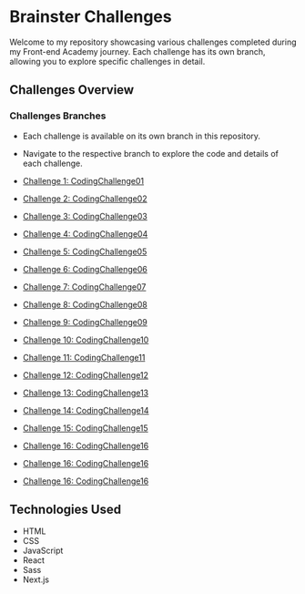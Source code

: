 # Brainster Challenges

Welcome to my repository showcasing various challenges completed during my Front-end Academy journey. Each challenge has its own branch, allowing you to explore specific challenges in detail.

## Challenges Overview

### Challenges Branches

- Each challenge is available on its own branch in this repository.
- Navigate to the respective branch to explore the code and details of each challenge.

- [Challenge 1: CodingChallenge01](https://github.com/Shkurtevski/CodingChallenges/tree/CodingChallenge01)
- [Challenge 2: CodingChallenge02](https://github.com/Shkurtevski/CodingChallenges/tree/CodingChallenge02)
- [Challenge 3: CodingChallenge03](https://github.com/Shkurtevski/CodingChallenges/tree/CodingChallenge03)
- [Challenge 4: CodingChallenge04](https://github.com/Shkurtevski/CodingChallenges/tree/CodingChallenge04)
- [Challenge 5: CodingChallenge05](https://github.com/Shkurtevski/CodingChallenges/tree/CodingChallenge05)
- [Challenge 6: CodingChallenge06](https://github.com/Shkurtevski/CodingChallenges/tree/CodingChallenge06)
- [Challenge 7: CodingChallenge07](https://github.com/Shkurtevski/CodingChallenges/tree/CodingChallenge07)
- [Challenge 8: CodingChallenge08](https://github.com/Shkurtevski/CodingChallenges/tree/CodingChallenge08)
- [Challenge 9: CodingChallenge09](https://github.com/Shkurtevski/CodingChallenges/tree/CodingChallenge09)
- [Challenge 10: CodingChallenge10](https://github.com/Shkurtevski/CodingChallenges/tree/CodingChallenge10)
- [Challenge 11: CodingChallenge11](https://github.com/Shkurtevski/CodingChallenges/tree/CodingChallenge11)
- [Challenge 12: CodingChallenge12](https://github.com/Shkurtevski/CodingChallenges/tree/CodingChallenge12)
- [Challenge 13: CodingChallenge13](https://github.com/Shkurtevski/CodingChallenges/tree/CodingChallenge13)
- [Challenge 14: CodingChallenge14](https://github.com/Shkurtevski/CodingChallenges/tree/CodingChallenge14)
- [Challenge 15: CodingChallenge15](https://github.com/Shkurtevski/CodingChallenges/tree/CodingChallenge15)
- [Challenge 16: CodingChallenge16](https://github.com/Shkurtevski/CodingChallenges/tree/CodingChallenge16)
- [Challenge 16: CodingChallenge16](https://github.com/Shkurtevski/CodingChallenges/tree/CodingChallenge17)
- [Challenge 16: CodingChallenge16](https://github.com/Shkurtevski/CodingChallenges/tree/CodingChallenge18)


## Technologies Used
- HTML
- CSS
- JavaScript
- React
- Sass
- Next.js
